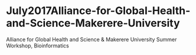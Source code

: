 # July2017Alliance-for-Global-Health-and-Science-Makerere-University
Alliance for Global Health and Science &amp; Makerere University Summer Workshop, Bioinformatics
